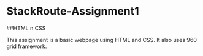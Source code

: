 # StackRoute-Assignment1

##HTML n CSS

This assignment is a basic webpage using HTML and CSS. It also uses 960 grid framework.

